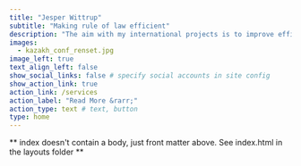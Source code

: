 ```yaml
---
title: "Jesper Wittrup"
subtitle: "Making rule of law efficient"
description: "The aim with my international projects is to improve efficiency in justice.  I have pioneered the development of a smart case weighting system which allows for a more robust and cost-effective assessment of judicial workload and allocation of resources. In addition, I provide interactive web-applications designed to support data-driven judicial management."
images:
  - kazakh_conf_renset.jpg
image_left: true
text_align_left: false
show_social_links: false # specify social accounts in site config
show_action_link: true
action_link: /services
action_label: "Read More &rarr;"
action_type: text # text, button
type: home
---
```


** index doesn't contain a body, just front matter above.
See index.html in the layouts folder **
